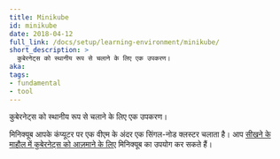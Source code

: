 ```yaml
---
title: Minikube
id: minikube
date: 2018-04-12
full_link: /docs/setup/learning-environment/minikube/
short_description: >
  कुबेरनेट्स को स्थानीय रूप से चलाने के लिए एक उपकरण।
aka: 
tags:
- fundamental
- tool
---
```

 कुबेरनेट्स को स्थानीय रूप से चलाने के लिए एक उपकरण।

<!--more--> 

मिनिक्यूब आपके कंप्यूटर पर एक वीएम के अंदर एक सिंगल-नोड क्लस्टर चलाता है।
आप [सीखने के माहौल में कुबेरनेट्स को आज़माने के लिए](/docs/setup/learning-environment/) मिनिक्यूब का उपयोग कर सकते हैं।